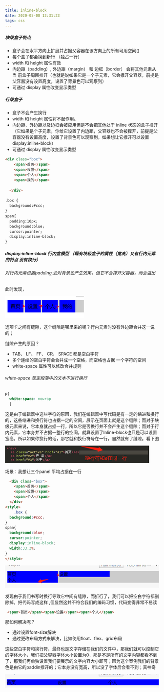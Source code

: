 ```yaml
---
title: inline-block
date: 2020-05-08 12:31:23
tags: css
---
```


##### 块级盒子特点

- 盒子会在水平方向上扩展并占据父容器在该方向上的所有可用空间()
- 每个盒子都会换到新行 （独占一行）
- width 和 height 属性有效
- 内边距（padding）, 外边距（margin） 和 边框（border） 会将其他元素从当 前盒子周围推开（也就是说如果它是一个子元素，它会撑开父容器，前提是父容器没有设置高度，设置了背景色可以观察到）
- 可通过 display 属性改变显示类型

##### 行级盒子

- 盒子不会产生换行
- width 和 height 属性将不起作用。
- 内边距、外边距以及边框会被应用但是不会把其他处于 inline 状态的盒子推开（它如果是个子元素，你给它设置了内边距，父容器也不会被撑开，前提是父容器没有设置高度，设置了背景色可以观察到，如果想让它撑开可以设置 display:inline-block）
- 可通过 display 属性改变显示类型

```html
<div class="box">
    <span>首页</span>
    <span>设置</span>
    <span>个人</span>
    <span>我的</span>

  </div>

.box {
  background:#ccc;
}
span{
  padding:10px;
  background:blue;
  cursor:pointer;
  display:inline-block;
}
```

##### display:inline-block 行内盒模型 （既有块级盒子的属性（宽高）又有行内元素的特点 没有换行）

###### 对行内元素设置padding,会对背景色产生效果，但它不会撑开父容器，而会溢出

此时发现，

![](../img/inline-block/gap.png)

选项卡之间有缝隙，这个缝隙是哪里来的呢？行内元素时没有外边距合并这一说的；

缝隙产生的原因？

- TAB、 LF、 FF、 CR、 SPACE 都是空白字符 
-  多个连续的空白字符会合并成一个空格，而空格也占据 一个字符的空间 
-  white-space 属性可以修改合并规则

###### white-space 规定段落中的文本不进行换行

```css
p{
  white-space: nowrap
  }
```



这是由于编辑器中这些字符的原因，我们在编辑器中写代码是有一定的缩进和换行的，这些缩进和换行符也占据一定的空间，展示在页面上就是这个缝隙；而对于块级元素来说，它本身就占据一行，所以它是否换行并不会产生这个缝隙；而对于行内元素，它本身并不占据一整行的空间，就算设置了Inline-block也只是可以设置宽高，所以如果你换行的话，那它就和换行符号在一行，自然就有了缝隙。看下图

![](../img/inline-block/gap1.png)

场景：我想让三个panel 平均占据在一行

```html
  <div class="box">
    <span>首页</span>
    <span>设置</span>
    <span>个人</span>
  </div>
<style>
    .box {
  background:#ccc;
}
span{
  background:blue;
  cursor:pointer;
  display:inline-block;
  width:33.3%;
}
</style>

```

![](../img/inline-block/gap2.png)

发现由于我们书写时换行导致它中间有缝隙，而折行了，我们可以把空白字符都删除掉，把代码写成这样  ,但显然这并不符合我们的编码习惯，代码变得非常不易读

```html
 <span>首页</span><span>设置</span><span>个人</span>
```

那如何解决呢？

- 通过设置font-size解决 
-  通过更改布局方式来解决，比如使用float、flex、grid布局

这些空白字符和换行符，最终也是文字存储在我们的文件中，那我们就可以控制它的字体大小，我们把父容器字体大小设置为0，那是不是所有的文字内容都看不到了，那我们再单独设置我们要展示的文字内容大小即可；因为这个案例我们的背景色是由它的paddin撑开的；它本身没有宽高，所以没了字体后会看不到；真神奇

![](../img/inline-block/gap3.png)

